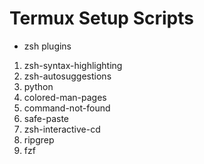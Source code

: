 # Termux Setup Scripts

- zsh plugins

1. zsh-syntax-highlighting
1. zsh-autosuggestions
1. python
1. colored-man-pages
1. command-not-found
1. safe-paste
1. zsh-interactive-cd
1. ripgrep
1. fzf
